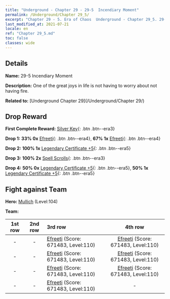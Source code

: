 ```yaml
---
title: "Underground - Chapter 29 - 29-5  Incendiary Moment"
permalink: /Underground/Chapter 29_5/
excerpt: "Chapter 29 - 5. Era of Chaos  Underground - Chapter 29_5. 29-5  Incendiary Moment"
last_modified_at: 2021-07-21
locale: en
ref: "Chapter 29_5.md"
toc: false
classes: wide
---
```


## Details

 **Name:** 29-5  Incendiary Moment

 **Description:**       One of the great joys in life is not having to worry about not having fire.

 **Related to:** [Underground Chapter 29](/Underground/Chapter 29/)

## Drop Reward

 **First Complete Reward:** [Silver Key](/Items/con_693/){: .btn .btn--era3}

 **Drop 1:** **33% 0x** [Efreeti](/Items/unt_231/){: .btn .btn--era4}, **67% 1x** [Efreeti](/Items/unt_231/){: .btn .btn--era4}

 **Drop 2:** **100% 1x** [Legendary Certificate +5](/Items/mat_102/){: .btn .btn--era5}

 **Drop 3:** **100% 2x** [Spell Scrolls](/Items/con_694/){: .btn .btn--era3}

 **Drop 4:** **50% 0x** [Legendary Certificate +5](/Items/mat_102/){: .btn .btn--era5}, **50% 1x** [Legendary Certificate +5](/Items/mat_102/){: .btn .btn--era5}


## Fight against Team
 **Hero:** [Mullich](/heroes/Mullich/) (Level:104)

 **Team:**


  | 1st row | 2nd row | 3rd row | 4th row |
  |:----:|:----:|:----|:----:|
  | - | - | [Efreeti](/units/Efreeti/) (Score: 671483, Level:110)  | [Efreeti](/units/Efreeti/) (Score: 671483, Level:110)  |
  | - | - | [Efreeti](/units/Efreeti/) (Score: 671483, Level:110)  | [Efreeti](/units/Efreeti/) (Score: 671483, Level:110)  |
  | - | - | [Efreeti](/units/Efreeti/) (Score: 671483, Level:110)  | [Efreeti](/units/Efreeti/) (Score: 671483, Level:110)  |
  | - | - | [Efreeti](/units/Efreeti/) (Score: 671483, Level:110)  | - |


